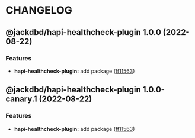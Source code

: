 # CHANGELOG

## @jackdbd/hapi-healthcheck-plugin 1.0.0 (2022-08-22)


### Features

* **hapi-healthcheck-plugin:** add package ([ff11563](https://github.com/jackdbd/matsuri/commit/ff11563cc9cfc76514762adca5b5d6ff86941de2))

## @jackdbd/hapi-healthcheck-plugin 1.0.0-canary.1 (2022-08-22)


### Features

* **hapi-healthcheck-plugin:** add package ([ff11563](https://github.com/jackdbd/matsuri/commit/ff11563cc9cfc76514762adca5b5d6ff86941de2))
